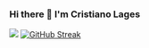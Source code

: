 ### Hi there 👋 I'm Cristiano Lages

![](https://komarev.com/ghpvc/?username=CristianoLagesf)
[![GitHub Streak](https://github-readme-streak-stats.herokuapp.com/?user=CristianoLagesf)](https://git.io/streak-stats)

<!--
**CristianoLagesf/CristianoLagesf** is a ✨ _special_ ✨ repository because its `README.md` (this file) appears on your GitHub profile.

Here are some ideas to get you started:

- 🔭 I’m currently working on ...
- 🌱 I’m currently learning ...
- 👯 I’m looking to collaborate on ...
- 🤔 I’m looking for help with ...
- 💬 Ask me about ...
- 📫 How to reach me: ...
- 😄 Pronouns: ...
- ⚡ Fun fact: ...
-->
